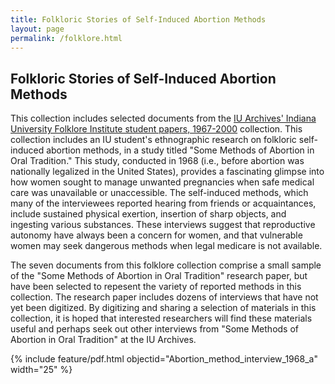 ```yaml
---
title: Folkloric Stories of Self-Induced Abortion Methods
layout: page
permalink: /folklore.html
---
```

## Folkloric Stories of Self-Induced Abortion Methods

This collection includes selected documents from the [IU Archives' Indiana University Folklore Institute student papers, 1967-2000](https://purl.dlib.indiana.edu/iudl/findingaids/archives/InU-Ar-VAD7971) collection. This collection includes an IU student's ethnographic research on folkloric self-induced abortion methods, in a study titled "Some Methods of Abortion in Oral Tradition." This study, conducted in 1968 (i.e., before abortion was nationally legalized in the United States), provides a fascinating glimpse into how women sought to manage unwanted pregnancies when safe medical care was unavailable or unaccessible. The self-induced methods, which many of the interviewees reported hearing from friends or acquaintances, include sustained physical exertion, insertion of sharp objects, and ingesting various substances. These interviews suggest that reproductive autonomy have always been a concern for women, and that vulnerable women may seek dangerous methods when legal medicare is not available.

The seven documents from this folklore collection comprise a small sample of the "Some Methods of Abortion in Oral Tradition" research paper, but have been selected to repesent the variety of reported methods in this collection. The research paper includes dozens of interviews that have not yet been digitized. By digitizing and sharing a selection of materials in this collection, it is hoped that interested researchers will find these materials useful and perhaps seek out other interviews from "Some Methods of Abortion in Oral Tradition" at the IU Archives.

{% include feature/pdf.html objectid="Abortion_method_interview_1968_a" width="25" %}
